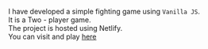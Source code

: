 I have developed a simple fighting game using `Vanilla JS`.<br>
It is a Two - player game.<br>
The project is hosted using Netlify.<br>
You can visit and play [here](https://lagan-dev-fighting-game.netlify.app/)
